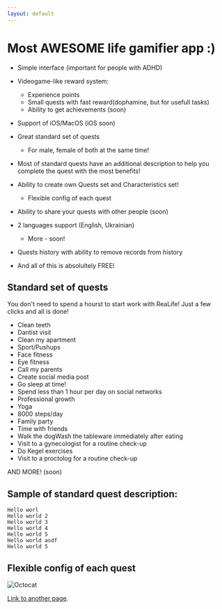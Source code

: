 ```yaml
---
layout: default
---
```


# Most **AWESOME** life gamifier app :)

- Simple interface (important for people with ADHD)

- Videogame-like reward system:
  - Experience points
  - Small quests with fast reward(dophamine, but for usefull tasks)
  - Ability to get achievements (soon)
- Support of iOS/MacOS (iOS soon)

- Great standard set of quests
  - For male, female of both at the same time!

- Most of standard quests have an additional description to help you complete the quest with the most benefits!

- Ability to create own Quests set and Characteristics set!
  - Flexible config of each quest

- Ability to share your quests with other people (soon)

- 2 languages support (English, Ukrainian)
  - More - soon!

- Quests history with ability to remove records from history

- And all of this is absolultely FREE!


## Standard set of quests

You don't need to spend a hourst to start work with ReaLife! 
Just a few clicks and all is done!

- Clean teeth
- Dantist visit
- Clean my apartment
- Sport/Pushups
- Face fitness
- Eye fitness
- Call my parents
- Create social media post
- Go sleep at time!
- Spend less than 1 hour per day on social networks
- Professional growth
- Yoga
- 8000 steps/day
- Family party
- Time with friends
- Walk the dogWash the tableware immediately after eating
- Visit to a gynecologist for a routine check-up
- Do Kegel exercises
- Visit to a proctolog for a routine check-up

AND MORE! (soon)

## Sample of standard quest description:

```
Hello worl
Hello world 2
Hello world 3 
Hello world 4
Hello world 5 
Hello world asdf
Hello world 5
```

## Flexible config of each quest

![Octocat]({{base}}/ReaLifeSite/assets/images/QuestConfig.gif)




[Link to another page](./another-page.html).

